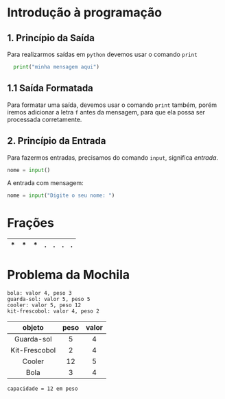 # Introdução à programação

## 1. Princípio da Saída

Para realizarmos saídas em `python` devemos usar o comando `print`

```py
  print("minha mensagem aqui")
```

##  1.1 Saída Formatada

Para formatar uma saída, devemos usar o comando `print` também, porém iremos adicionar a letra `f` antes da mensagem, para que ela possa ser processada corretamente.

## 2. Princípio da Entrada

Para fazermos entradas, precisamos do comando `input`, significa *entrada*.

```py
nome = input()
```

A entrada com mensagem:

```py
nome = input("Digite o seu nome: ")
```

# Frações

|\*|\*|\*|.|.|.|.|
|:-:|:-:|:-:|:-:|:-:|:-:|:-:|

# Problema da Mochila

```
bola: valor 4, peso 3
guarda-sol: valor 5, peso 5
cooler: valor 5, peso 12
kit-frescobol: valor 4, peso 2
```

|objeto|peso|valor|
|:-:|:-:|:-:|
|Guarda-sol|5|4|
|Kit-Frescobol|2|4|
|Cooler|12|5|
|Bola|3|4|

```
capacidade = 12 em peso
```